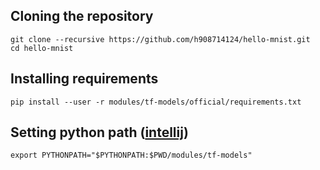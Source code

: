 ## Cloning the repository

    git clone --recursive https://github.com/h908714124/hello-mnist.git
    cd hello-mnist

## Installing requirements

    pip install --user -r modules/tf-models/official/requirements.txt

## Setting python path ([intellij](https://stackoverflow.com/questions/28326362/pycharm-and-pythonpath))

    export PYTHONPATH="$PYTHONPATH:$PWD/modules/tf-models"
